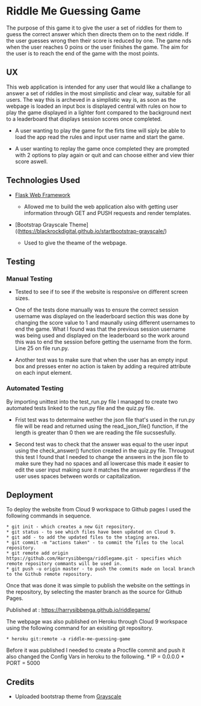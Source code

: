 # Riddle Me Guessing Game

The purpose of this game it to give the user a set of riddles for them to guess the correct answer which then directs them on to the next riddle.
If the user guesses wrong then their score is reduced by one. The game nds when the user reaches 0 poins or the user finishes the game. The aim for the user is to reach the end of the game 
with the most points. 

## UX

This web application is intended for any user that would like a challange to answer a set of riddles in the most simplistic and clear way, suitable for all users.
The way this is archeved in a simplistic way is, as soon as the webpage is loaded an input box is displayed central with rules on how to play the game displayed in a lighter font compared to the 
background next to a leaderboard that displays session scores once completed.

* A user wanting to play the game for the firts time will siply be able to load the app read the rules and input user name and start the game.

* A user wanting to replay the game once completed they are prompted with 2 options to play again or quit and can choose either and view thier score aswell.

## Technologies Used

* [Flask Web Framework](http://flask.pocoo.org/)
    * Allowed me to build the web application also with getting user information through GET and PUSH requests and render templates. 

* [Bootstrap Grayscale Theme]((https://blackrockdigital.github.io/startbootstrap-grayscale/)
    * Used to give the theame of the webpage.

## Testing

### Manual Testing

* Tested to see if to see if the website is responsive on different screen sizes. 

* One of the tests done manually was to ensure the correct session username was displayed on the leaderboard section this was done by 
changing the score value to 1 and maunally using different usernames to end the game. What I found was that the previous session username was being
used and displayed on the leaderboard so the work around this was to end the session before getting the username from the form. Line 25 on file run.py.

* Another test was to make sure that when the user has an empty input box and presses enter no action is taken by adding a required attribute on each input element.

### Automated Testing

By importing unittest into the test_run.py file I managed to create two automated tests linked to the run.py file and the quiz.py file.

* Frist test was to determaine wether the json file that's used in the run.py file will be read and returned using the read_json_file() function, if the length is greater than 0 then we are reading the file sucssesfully. 

* Second test was to check that the answer was equal to the user input using the check_answer() function created in the quiz.py file. 
Througout this test I found that I needed to change the answers in the json file to make sure they had no spaces and all lowercase this 
made it easier to edit the user input making sure it matches the answer regardless if the user uses spaces between words or capitalization. 

## Deployment

To deploy the website from Cloud 9 workspace to Github pages I used the following commands in sequence.

    * git init - which creates a new Git repository.
    * git status - to see which files have been updated on Cloud 9.
    * git add - to add the updated files to the staging area.
    * git commit -m "actions taken" - to commit the files to the local repository.
    * git remote add origin https://github.com/Harrysibbenga/riddlegame.git - specifies which remote repository commants will be used in.
    * git push -u origin master - to push the commits made on local branch to the Github remote repository.
    
Once that was done it was simple to publish the website on the settings in the repository, by selecting the master branch as the source for Github Pages.

Published at : https://harrysibbenga.github.io/riddlegame/

The webpage was also published on Heroku through Cloud 9 workspace using the following command for an exisiting git repository.
    
    * heroku git:remote -a riddle-me-guessing-game

Before it was published I needed to create a Procfile commit and push it also changed the Config Vars in heroku to the following.
    * IP = 0.0.0.0
    * PORT = 5000
    
## Credits

* Uploaded bootstrap theme from [Grayscale](https://blackrockdigital.github.io/startbootstrap-grayscale/)